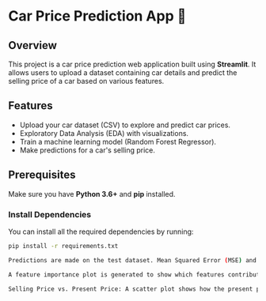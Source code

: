 # Car Price Prediction App 🚗

## Overview

This project is a car price prediction web application built using **Streamlit**. It allows users to upload a dataset containing car details and predict the selling price of a car based on various features.

## Features
- Upload your car dataset (CSV) to explore and predict car prices.
- Exploratory Data Analysis (EDA) with visualizations.
- Train a machine learning model (Random Forest Regressor).
- Make predictions for a car's selling price.

## Prerequisites

Make sure you have **Python 3.6+** and **pip** installed.

### Install Dependencies

You can install all the required dependencies by running:

```bash
pip install -r requirements.txt

Predictions are made on the test dataset. Mean Squared Error (MSE) and R² Score are calculated to assess the model’s prediction accuracy. Feature Importance:

A feature importance plot is generated to show which features contribute the most to predicting the selling price. Visualization:

Selling Price vs. Present Price: A scatter plot shows how the present price relates to the selling price. Car Age Distribution: A histogram visualizes the distribution of car ages in the dataset.
